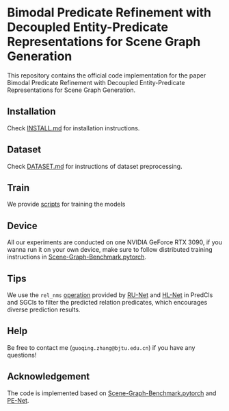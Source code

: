 # Bimodal Predicate Refinement with Decoupled Entity-Predicate Representations for Scene Graph Generation

This repository contains the official code implementation for the paper Bimodal Predicate Refinement with Decoupled Entity-Predicate Representations for Scene Graph Generation.

## Installation
Check [INSTALL.md](./INSTALL.md) for installation instructions.

## Dataset

Check [DATASET.md](./DATASET.md) for instructions of dataset preprocessing.

## Train
We provide [scripts](./scripts/train.sh) for training the models

## Device

All our experiments are conducted on one NVIDIA GeForce RTX 3090, if you wanna run it on your own device, make sure to follow distributed training instructions in [Scene-Graph-Benchmark.pytorch](https://github.com/KaihuaTang/Scene-Graph-Benchmark.pytorch).

## Tips

We use the `rel_nms` [operation](./maskrcnn_benchmark/data/datasets/evaluation/vg/sgg_eval.py) provided by [RU-Net](https://github.com/siml3/RU-Net/blob/main/maskrcnn_benchmark/data/datasets/evaluation/vg/sgg_eval.py) and [HL-Net](https://github.com/siml3/HL-Net/blob/main/maskrcnn_benchmark/data/datasets/evaluation/vg/sgg_eval.py) in PredCls and SGCls to filter the predicted relation predicates, which encourages diverse prediction results. 

## Help

Be free to contact me (`guoqing.zhang@bjtu.edu.cn`) if you have any questions!

## Acknowledgement

The code is implemented based on [Scene-Graph-Benchmark.pytorch](https://github.com/KaihuaTang/Scene-Graph-Benchmark.pytorch) and [PE-Net](https://github.com/VL-Group/PENET).
